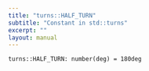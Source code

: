 ```yaml
---
title: "turns::HALF_TURN"
subtitle: "Constant in std::turns"
excerpt: ""
layout: manual
---
```




```kcl
turns::HALF_TURN: number(deg) = 180deg
```




